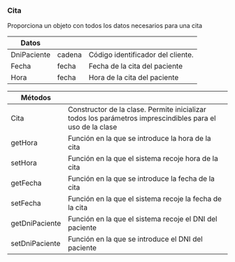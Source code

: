 ### Cita
Proporciona un objeto con todos los datos necesarios para una cita

| Datos  |||
| -------|------- |---|
| DniPaciente | cadena |Código identificador del cliente.|
| Fecha | fecha |Fecha de la cita del paciente|
| Hora | fecha |Hora de la cita del paciente|

| Métodos  ||
| -------|------- |
|Cita|Constructor de la clase. Permite inicializar todos los parámetros imprescindibles para el uso de la clase|
|getHora|Función en la que se introduce la hora de la cita|
|setHora|Función en la que el sistema recoje hora de la cita|
|getFecha|Función en la que se introduce la fecha de la cita|
|setFecha|Función en la que el sistema recoje la fecha de la cita|
|getDniPaciente|Función en la que el sistema recoje el DNI del paciente|
|setDniPaciente|Función en la que se introduce el DNI del paciente|
